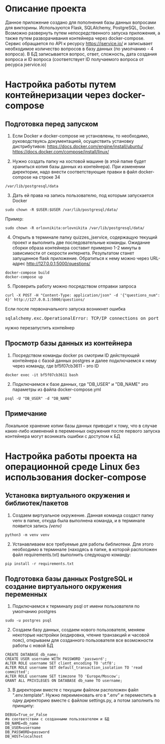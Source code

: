 # Описание проекта

Данное приложение создано для пополнения базы данных вопросами для викторины. Используются Flask, SQLAlchemy,
PostgreSQL, Docker. Возможно развернуть путем непосредственного запуска приложения, а также путем разворачивания
контейнера через docker-compose. Сервис обращается по API к ресурсу https://jservice.io/ и записывает необходимое
количество вопросов в базу данных (по умолчанию - 4 вопроса). В БД записывается вопрос, ответ, сложность, дата создания
вопроса и ID вопроса (соответствует ID получаемого вопроса от ресурса jservice.io)

# Настройка работы путем контейнеризации через docker-compose

## Подготовка перед запуском

1. Если Docker и docker-compose не установлены, то необходимо, руководствуясь документацией, осуществить установку
   дистрибутивов:
   https://docs.docker.com/engine/install/ubuntu/
   https://docs.docker.com/compose/install/linux/

2. Нужно создать папку на хостовой машине (в этой папке будет храниться копия базы данных из контейнера). При изменении
   директории, надо внести соответствующие правки в файл docker-compose на строке 34

```text
/var/lib/postgresql/data
```

3. Дать ей права на запись пользователю, под которым запускается Docker

```text
sudo chown -R $USER:$USER /var/lib/postgresql/data/
```

Пример:

```text
sudo chown -R orlovnikita:orlovnikita /var/lib/postgresql/data/
```

4. Открыть в терминале папку quizzes_jservice, содержащую текущий проект и выполнить две последовательные команды.
   Ожидание сборки образа контейнера составит примерно 1-2 минуты в зависимости от скорости интернета. Результатом
   станет
   запущенное flask приложение. Обратиться к нему можно через URL-адрес http://127.0.0.1:5000/questions/

```text
docker-compose build
docker-compose up
```

5. Проверить работу можно посредством отправки запроса

```text
curl -X POST -H "Content-Type: application/json" -d '{"questions_num": 4}' http://127.0.0.1:5000/questions/
```

Если после первоначального запуска возникнет ошибка
<pre>sqlalchemy.exc.OperationalError: TCP/IP connections on port 5432?</pre>
нужно перезапустить контейнер

## Просмотр базы данных из контейнера

1. Посредством команды docker ps смотрим ID действующей контейнера с базой данных postgres и далее подключаемся к
   нему через команду, где bf5f07cb3611 - это ID

```text
docker exec -it bf5f07cb3611 bash
```

2. Подключаемся к базе данных, где "DB_USER" и "DB_NAME" это параметры из файла docker-compose.yml

```text
psql -U "DB_USER" -d "DB_NAME"
```

## Примечание

Локальное хранение копии базы данных приводит к тому, что в случае каких-либо изменений в
переменных окружения после первого запуска контейнера могут возникать ошибки с доступом к БД

# Настройка работы проекта на операционной среде Linux без использования docker-compose

## Установка виртуального окружения и библиотек/пакетов

1. Создаем виртуальное окружение. Данная команда создаст папку venv в папке, откуда была выполнена команда, и в
   терминале появится запись *(venv)*

```text
python3 -m venv venv
```

2. Устанавливаем все требуемые для работы библиотеки. Для этого необходимо в терминале (находясь в папке, в которой
   расположен файл requirements.txt) выполнить следующую команду:

```text
pip install -r requirements.txt
```

## Подготовка базы данных PostgreSQL и создание виртуального окружения переменных

1. Подключаемся к терминалу psql от имени пользователя по умолчанию postgres

```text
sudo -u postgres psql
```

2. Создаем базу данных, создаем нового пользователя, меняем некоторые настройки (кодировка, чтение транзакций и
   часовой пояс), открываем для созданного пользователя все возможности работы с новой БД

```postgresql
CREATE DATABASE db_name;
CREATE USER username WITH PASSWORD 'password';
ALTER ROLE username SET client_encoding TO 'utf8';
ALTER ROLE username SET default_transaction_isolation TO 'read committed';
ALTER ROLE username SET timezone TO 'Europe/Moscow';
GRANT ALL PRIVILEGES ON DATABASE db_name TO username;
```

3. В директории вместе с текущим файлом расположен файл ".env.template". Нужно переименовать его в ".env" и переместить
   в одну директорию вместе с файлом settings.py, а потом заполнить по принципу:

```dotenv
DEBUG=True_or_False
#в соответствии с созданными пользователем и БД
DB_NAME=db_name
DB_USER=username
DB_PASSWORD=password
DB_HOST=localhost
```
